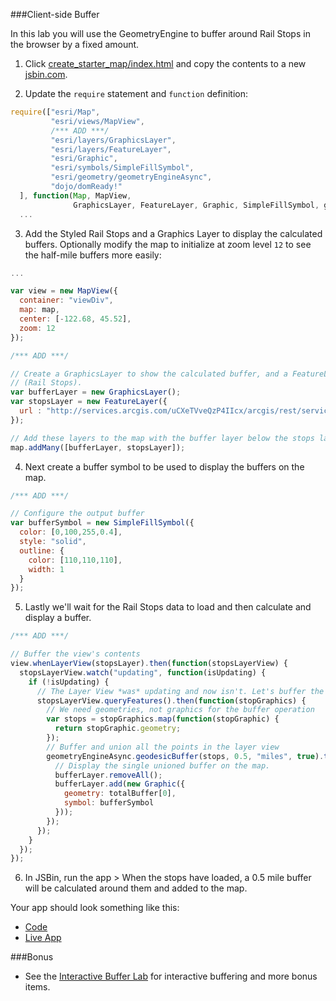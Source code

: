 ###Client-side Buffer

In this lab you will use the GeometryEngine to buffer around Rail Stops in the browser by a fixed amount.

1. Click [create_starter_map/index.html](../create_starter_map/index.html) and copy the contents to a new [jsbin.com](http://jsbin.com).

2. Update the `require` statement and `function` definition:

  ```javascript
  require(["esri/Map",
           "esri/views/MapView",
           /*** ADD ***/
           "esri/layers/GraphicsLayer",
           "esri/layers/FeatureLayer",
           "esri/Graphic",
           "esri/symbols/SimpleFillSymbol",
           "esri/geometry/geometryEngineAsync",
           "dojo/domReady!"
    ], function(Map, MapView, 
                GraphicsLayer, FeatureLayer, Graphic, SimpleFillSymbol, geometryEngineAsync) {
    ...
  ```

3. Add the Styled Rail Stops and a Graphics Layer to display the calculated buffers. Optionally modify the map to initialize at zoom level `12` to see the half-mile buffers more easily:

  ```javascript
  ...

  var view = new MapView({
    container: "viewDiv",
    map: map,
    center: [-122.68, 45.52],
    zoom: 12
  });

  /*** ADD ***/

  // Create a GraphicsLayer to show the calculated buffer, and a FeatureLayer for the buffer source data
  // (Rail Stops).
  var bufferLayer = new GraphicsLayer();
  var stopsLayer = new FeatureLayer({
    url : "http://services.arcgis.com/uCXeTVveQzP4IIcx/arcgis/rest/services/PDX_Rail_Stops_Styled/FeatureServer/0"
  });

  // Add these layers to the map with the buffer layer below the stops layer.
  map.addMany([bufferLayer, stopsLayer]);
  ```

4. Next create a buffer symbol to be used to display the buffers on the map.

  ```javascript
  /*** ADD ***/

  // Configure the output buffer
  var bufferSymbol = new SimpleFillSymbol({
    color: [0,100,255,0.4],
    style: "solid",
    outline: {
      color: [110,110,110],
      width: 1
    }
  });
  ```

5. Lastly we'll wait for the Rail Stops data to load and then calculate and display a buffer.

  ```javascript
  /*** ADD ***/

  // Buffer the view's contents
  view.whenLayerView(stopsLayer).then(function(stopsLayerView) {
    stopsLayerView.watch("updating", function(isUpdating) {
      if (!isUpdating) {
        // The Layer View *was* updating and now isn't. Let's buffer the data.
        stopsLayerView.queryFeatures().then(function(stopGraphics) {
          // We need geometries, not graphics for the buffer operation
          var stops = stopGraphics.map(function(stopGraphic) {
            return stopGraphic.geometry;
          });
          // Buffer and union all the points in the layer view
          geometryEngineAsync.geodesicBuffer(stops, 0.5, "miles", true).then(function(totalBuffer) {
            // Display the single unioned buffer on the map.
            bufferLayer.removeAll();
            bufferLayer.add(new Graphic({
              geometry: totalBuffer[0],
              symbol: bufferSymbol
            }));
          });
        });
      }
    });
  });
  ```

6. In JSBin, run the app > When the stops have loaded, a 0.5 mile buffer will be calculated around them and added to the map.

Your app should look something like this:
* [Code](index.html)
* [Live App](http://esri.github.io/geodev-hackerlabs/develop/jsapi/buffer_with_geometry_engine/index.html)

###Bonus
* See the [Interactive Buffer Lab](../buffer_with_geometry_engine_and_slider/lab.md) for interactive buffering and more bonus items.

